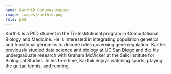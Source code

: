 ```yaml
---
name: Karthik Guruvayurappan
image: images/karthik.png
role: phd
---
```


Karthik is a PhD student in the Tri-Institutional program in Computational Biology and Medicine. He is interested in integrating population genetics and functional genomics to decode rules governing gene regulation. Karthik previously studied data science and biology at UC San Diego and did his undergraduate research with Graham McVicker at the Salk Institute for Biological Studies. In his free time, Karthik enjoys watching sports, playing the guitar, tennis, and running.
